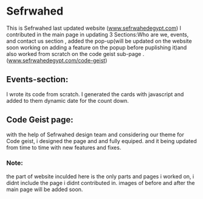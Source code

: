 # Sefrwahed

This is Sefrwahed last updated website (www.sefrwahedegypt.com)
I contributed in the main page in updating 3 Sections:Who are we, events, and contact us section , added the pop-up(will be updated on the website soon working on adding a feature on the popup before puplishing it)and also worked from scratch on the code geist sub-page .(www.sefrwahedegypt.com/code-geist)

## Events-section:
I wrote its code from scratch. I generated the cards with javascript and added to them dynamic date for the count down.

## Code Geist page:
with the help of Sefrwahed design team and considering our theme for Code geist, i designed the page and and fully equiped. and it being updated from time to time with new features and fixes.

### Note:
the part of website inculded here is the only parts and pages i worked on, i didnt include the page i didnt contributed in.
images of before and after the main page will be added soon.
